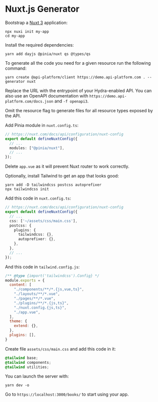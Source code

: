 # Nuxt.js Generator

Bootstrap a [Nuxt 3](https://nuxt.com/) application:

```console
npx nuxi init my-app
cd my-app
```

Install the required dependencies:

```console
yarn add dayjs @pinia/nuxt qs @types/qs
```

To generate all the code you need for a given resource run the following command:

```console
yarn create @api-platform/client https://demo.api-platform.com . --generator nuxt
```

Replace the URL with the entrypoint of your Hydra-enabled API. You can also use an OpenAPI documentation with `https://demo.api-platform.com/docs.json` and `-f openapi3`.

Omit the resource flag to generate files for all resource types exposed by the API.

Add Pinia module in `nuxt.config.ts`:

```typescript
// https://nuxt.com/docs/api/configuration/nuxt-config
export default defineNuxtConfig({
  // ...
  modules: ["@pinia/nuxt"],
  // ...
});
```

Delete `app.vue` as it will prevent Nuxt router to work correctly.

Optionally, install Tailwind to get an app that looks good:

```console
yarn add -D tailwindcss postcss autoprefixer
npx tailwindcss init
```

Add this code in `nuxt.config.ts`:

```typescript
// https://nuxt.com/docs/api/configuration/nuxt-config
export default defineNuxtConfig({
  // ...
  css: ['~/assets/css/main.css'],
  postcss: {
    plugins: {
      tailwindcss: {},
      autoprefixer: {},
    },
  },
  // ...
});
```

And this code in `tailwind.config.js`:

```javascript
/** @type {import('tailwindcss').Config} */
module.exports = {
  content: [
    "./components/**/*.{js,vue,ts}",
    "./layouts/**/*.vue",
    "./pages/**/*.vue",
    "./plugins/**/*.{js,ts}",
    "./nuxt.config.{js,ts}",
    "./app.vue",
  ],
  theme: {
    extend: {},
  },
  plugins: [],
}
```

Create file `assets/css/main.css` and add this code in it:

```css
@tailwind base;
@tailwind components;
@tailwind utilities;
```

You can launch the server with:

```console
yarn dev -o
````

Go to `https://localhost:3000/books/` to start using your app.

